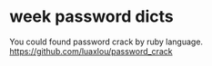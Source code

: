 # week password dicts


You could found password crack by ruby language.
https://github.com/luaxlou/password_crack
